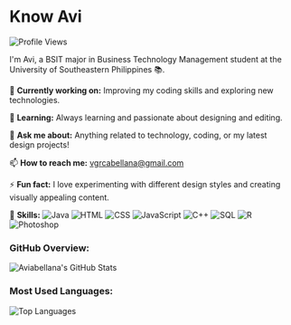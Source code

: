 <h1>Know Avi</h1>

![Profile Views](https://komarev.com/ghpvc/?username=aviabellana&color=blueviolet)

I'm Avi, a BSIT major in Business Technology Management student at the University of Southeastern Philippines 📚. 

🔭 **Currently working on:** Improving my coding skills and exploring new technologies.

🌱 **Learning:** Always learning and passionate about designing and editing.

💬 **Ask me about:** Anything related to technology, coding, or my latest design projects!

📫 **How to reach me:** vgrcabellana@gmail.com

⚡ **Fun fact:** I love experimenting with different design styles and creating visually appealing content.

🚀 **Skills:** ![Java](https://img.shields.io/badge/Java-Intermediate-orange) ![HTML](https://img.shields.io/badge/HTML-Advanced-blue) ![CSS](https://img.shields.io/badge/CSS-Intermediate-blue) ![JavaScript](https://img.shields.io/badge/JavaScript-Beginner-yellow) ![C++](https://img.shields.io/badge/C++-Intermediate-brightgreen) ![SQL](https://img.shields.io/badge/SQL-Intermediate-lightgrey) ![R](https://img.shields.io/badge/R-Beginner-blueviolet) ![Photoshop](https://img.shields.io/badge/Photoshop-Advanced-blueviolet)

### GitHub Overview:
![Aviabellana's GitHub Stats](https://github-readme-stats.vercel.app/api?username=aviabellana&show_icons=true&count_private=true&include_all_commits=true&theme=radical)

### Most Used Languages:
![Top Languages](https://github-readme-stats.vercel.app/api/top-langs/?username=aviabellana&layout=compact&theme=radical)




